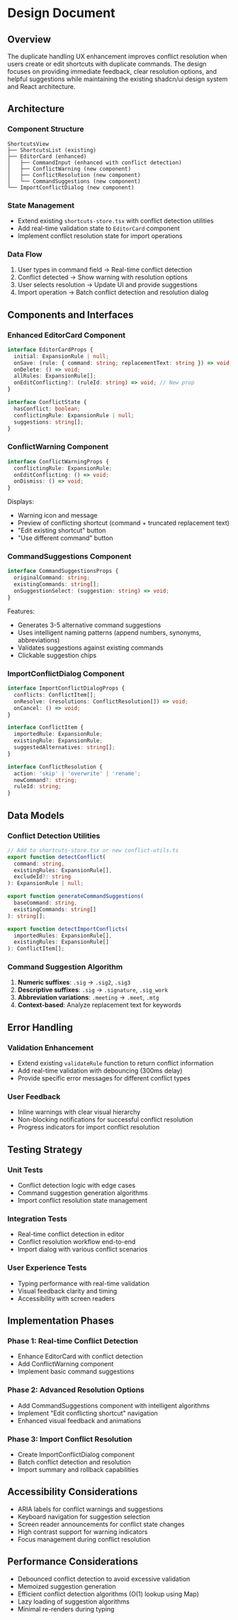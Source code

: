 # Design Document

## Overview

The duplicate handling UX enhancement improves conflict resolution when users create or edit shortcuts with duplicate commands. The design focuses on providing immediate feedback, clear resolution options, and helpful suggestions while maintaining the existing shadcn/ui design system and React architecture.

## Architecture

### Component Structure
```
ShortcutsView
├── ShortcutsList (existing)
├── EditorCard (enhanced)
│   ├── CommandInput (enhanced with conflict detection)
│   ├── ConflictWarning (new component)
│   ├── ConflictResolution (new component)
│   └── CommandSuggestions (new component)
└── ImportConflictDialog (new component)
```

### State Management
- Extend existing `shortcuts-store.tsx` with conflict detection utilities
- Add real-time validation state to `EditorCard` component
- Implement conflict resolution state for import operations

### Data Flow
1. User types in command field → Real-time conflict detection
2. Conflict detected → Show warning with resolution options
3. User selects resolution → Update UI and provide suggestions
4. Import operation → Batch conflict detection and resolution dialog

## Components and Interfaces

### Enhanced EditorCard Component
```typescript
interface EditorCardProps {
  initial: ExpansionRule | null;
  onSave: (rule: { command: string; replacementText: string }) => void;
  onDelete: () => void;
  allRules: ExpansionRule[];
  onEditConflicting?: (ruleId: string) => void; // New prop
}

interface ConflictState {
  hasConflict: boolean;
  conflictingRule: ExpansionRule | null;
  suggestions: string[];
}
```

### ConflictWarning Component
```typescript
interface ConflictWarningProps {
  conflictingRule: ExpansionRule;
  onEditConflicting: () => void;
  onDismiss: () => void;
}
```

Displays:
- Warning icon and message
- Preview of conflicting shortcut (command + truncated replacement text)
- "Edit existing shortcut" button
- "Use different command" button

### CommandSuggestions Component
```typescript
interface CommandSuggestionsProps {
  originalCommand: string;
  existingCommands: string[];
  onSuggestionSelect: (suggestion: string) => void;
}
```

Features:
- Generates 3-5 alternative command suggestions
- Uses intelligent naming patterns (append numbers, synonyms, abbreviations)
- Validates suggestions against existing commands
- Clickable suggestion chips

### ImportConflictDialog Component
```typescript
interface ImportConflictDialogProps {
  conflicts: ConflictItem[];
  onResolve: (resolutions: ConflictResolution[]) => void;
  onCancel: () => void;
}

interface ConflictItem {
  importedRule: ExpansionRule;
  existingRule: ExpansionRule;
  suggestedAlternatives: string[];
}

interface ConflictResolution {
  action: 'skip' | 'overwrite' | 'rename';
  newCommand?: string;
  ruleId: string;
}
```

## Data Models

### Conflict Detection Utilities
```typescript
// Add to shortcuts-store.tsx or new conflict-utils.ts
export function detectConflict(
  command: string, 
  existingRules: ExpansionRule[], 
  excludeId?: string
): ExpansionRule | null;

export function generateCommandSuggestions(
  baseCommand: string, 
  existingCommands: string[]
): string[];

export function detectImportConflicts(
  importedRules: ExpansionRule[], 
  existingRules: ExpansionRule[]
): ConflictItem[];
```

### Command Suggestion Algorithm
1. **Numeric suffixes**: `.sig` → `.sig2`, `.sig3`
2. **Descriptive suffixes**: `.sig` → `.signature`, `.sig_work`
3. **Abbreviation variations**: `.meeting` → `.meet`, `.mtg`
4. **Context-based**: Analyze replacement text for keywords

## Error Handling

### Validation Enhancement
- Extend existing `validateRule` function to return conflict information
- Add real-time validation with debouncing (300ms delay)
- Provide specific error messages for different conflict types

### User Feedback
- Inline warnings with clear visual hierarchy
- Non-blocking notifications for successful conflict resolution
- Progress indicators for import conflict resolution

## Testing Strategy

### Unit Tests
- Conflict detection logic with edge cases
- Command suggestion generation algorithms
- Import conflict resolution state management

### Integration Tests
- Real-time conflict detection in editor
- Conflict resolution workflow end-to-end
- Import dialog with various conflict scenarios

### User Experience Tests
- Typing performance with real-time validation
- Visual feedback clarity and timing
- Accessibility with screen readers

## Implementation Phases

### Phase 1: Real-time Conflict Detection
- Enhance EditorCard with conflict detection
- Add ConflictWarning component
- Implement basic command suggestions

### Phase 2: Advanced Resolution Options
- Add CommandSuggestions component with intelligent algorithms
- Implement "Edit conflicting shortcut" navigation
- Enhanced visual feedback and animations

### Phase 3: Import Conflict Resolution
- Create ImportConflictDialog component
- Batch conflict detection and resolution
- Import summary and rollback capabilities

## Accessibility Considerations

- ARIA labels for conflict warnings and suggestions
- Keyboard navigation for suggestion selection
- Screen reader announcements for conflict state changes
- High contrast support for warning indicators
- Focus management during conflict resolution

## Performance Considerations

- Debounced conflict detection to avoid excessive validation
- Memoized suggestion generation
- Efficient conflict detection algorithms (O(1) lookup using Map)
- Lazy loading of suggestion algorithms
- Minimal re-renders during typing